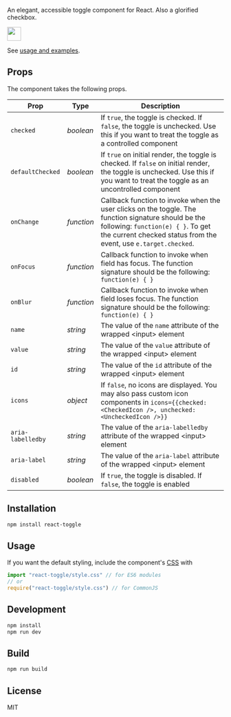 An elegant, accessible toggle component for React. Also a glorified checkbox.

<img src="https://camo.githubusercontent.com/7b82df5ece8794631d7b004a6fd1d9fe32a336b6/68747470733a2f2f64337676366c703535716a6171632e636c6f756466726f6e742e6e65742f6974656d732f334132783052335a3245337130523069304531692f53637265656e2532305265636f7264696e67253230323031362d31312d3234253230617425323031312e3433253230414d2e6769663f582d436c6f75644170702d56697369746f722d49643d643661386464343439306336316166646261386130613230383232373361613126763d3631613139333333" height="32px" />

See [usage and examples](http://aaronshaf.github.io/react-toggle/).

## Props

The component takes the following props.

| Prop              | Type       | Description |
|-------------------|------------|-------------|
| `checked`         | _boolean_  | If `true`, the toggle is checked. If `false`, the toggle is unchecked. Use this if you want to treat the toggle as a controlled component |
| `defaultChecked`  | _boolean_  | If `true` on initial render, the toggle is checked. If `false` on initial render, the toggle is unchecked. Use this if you want to treat the toggle as an uncontrolled component |
| `onChange`        | _function_ | Callback function to invoke when the user clicks on the toggle. The function signature should be the following: `function(e) { }`. To get the current checked status from the event, use `e.target.checked`. |
| `onFocus`         | _function_ | Callback function to invoke when field has focus. The function signature should be the following: `function(e) { }` |
| `onBlur`          | _function_ | Callback function to invoke when field loses focus. The function signature should be the following: `function(e) { }` |
| `name`            | _string_   | The value of the `name` attribute of the wrapped \<input\> element |
| `value`           | _string_   | The value of the `value` attribute of the wrapped \<input\> element |
| `id`              | _string_   | The value of the `id` attribute of the wrapped \<input\> element |
| `icons`        | _object_  | If `false`, no icons are displayed. You may also pass custom icon components in `icons={{checked: <CheckedIcon />, unchecked: <UncheckedIcon />}}` |
| `aria-labelledby` | _string_   | The value of the `aria-labelledby` attribute of the wrapped \<input\> element |
| `aria-label`      | _string_   | The value of the `aria-label` attribute of the wrapped \<input\> element |
| `disabled`        | _boolean_  | If `true`, the toggle is disabled. If `false`, the toggle is enabled |

## Installation

```bash
npm install react-toggle
```

## Usage

If you want the default styling, include the component's [CSS](./style.css) with

```javascript
import "react-toggle/style.css" // for ES6 modules
// or
require("react-toggle/style.css") // for CommonJS
```

## Development

```javascript
npm install
npm run dev
```

## Build

```javascript
npm run build
```

## License

MIT
